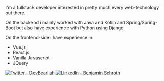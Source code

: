 

I'm a fullstack developer interested in pretty much every web-technology out there.

On the backend i mainly worked with Java and Kotlin and Spring/Spring-Boot but also have experience with Python using Django. 

On the frontend-side i have experience in:
- Vue.js
- React.js
- Vanilla Javascript
- JQuery

<div>
  <a href="https://twitter.com/DevBearliah"><img src="https://img.shields.io/badge/Twitter-blue?logo=Twitter&style=for-the-badge" alt="Twitter - DevBearliah" /></a>   <a href="https://www.linkedin.com/in/benjamin-schroth-580794181/"><img src="https://img.shields.io/badge/LinkedIn-blue?logo=LinkedIn&style=for-the-badge" alt="LinkedIn - Benjamin Schroth" /></a>  
</div>

<img src="https://komarev.com/ghpvc/?username=schrothbn&style=flat-square&color=blue" alt=""/>

<!---
schrothbn/schrothbn is a ✨ special ✨ repository because its `README.md` (this file) appears on your GitHub profile.
You can click the Preview link to take a look at your changes.
--->
